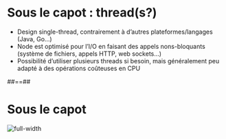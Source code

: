 # Sous le capot : thread(s?)

* Design single-thread, contrairement à d’autres plateformes/langages (Java, Go…)
* Node est optimisé pour l’I/O en faisant des appels nons-bloquants (système de fichiers, appels HTTP, web sockets…)
* Possibilité d’utiliser plusieurs threads si besoin, mais généralement peu adapté à des opérations coûteuses en CPU

##==##

# Sous le capot

![full-width](./assets/images/nodejs-system.svg)